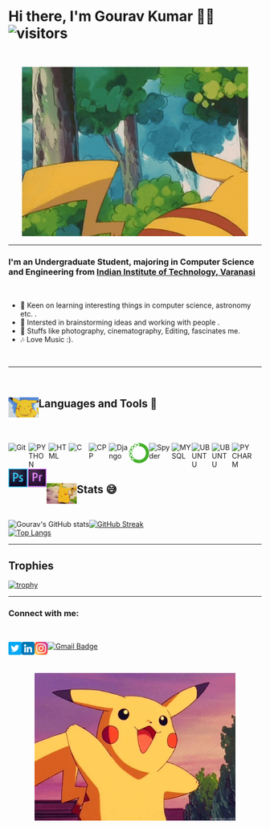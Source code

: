 # Hi there, I'm Gourav Kumar 👋🙃 ![visitors](https://visitor-badge.glitch.me/badge?page_id=Gourav-Kr&left_color=e63946&right_color=green) 
<br>
<p align="center">
  <img aligh="center" src="https://github.com/Gourav-Kr/Gourav-Kr/blob/main/Img/giphy%20(1).gif" width="450px">
</p>

---

### I'm an Undergraduate Student, majoring in Computer Science and Engineering from  <a href="/https://www.iitbhu.ac.in/"> <b>Indian Institute of Technology</b>, Varanasi</a> 
<br>

- 🌱  Keen on learning interesting things in computer science, astronomy etc. .
- 👯  Intersted in brainstorming ideas and working with people .
- 📸  Stuffs like photography, cinematography, Editing, fascinates me.
- 🎶  Love Music :).
<br>

---

<br>

## Languages and Tools 🧰  <img align="left" alt="Git" width="60px" src="https://github.com/Gourav-Kr/Gourav-Kr/blob/main/Img/hello%20pika.gif" /> 

<br><br>

[<img align="left" alt="Git" width="40px" src="https://github.com/sahilsingh2402/sahilsingh2402/blob/main/files_ss2402/git.svg" />](https://git-scm.com/)

[<img align="left" alt="PYTHON" width="40px" src="https://github.com/sahilsingh2402/sahilsingh2402/blob/main/files_ss2402/python.svg" />](https://www.python.org/)

[<img align="left" alt="HTML" width="40px" src="https://github.com/sahilsingh2402/sahilsingh2402/blob/main/files_ss2402/html.svg" />](https://html.com/)

[<img align="left" alt="C" width="40px" src="https://github.com/sahilsingh2402/sahilsingh2402/blob/main/files_ss2402/c-original.svg" />](https://www.cprogramming.com/)

[<img align="left" alt="CPP" width="40px" src="https://github.com/sahilsingh2402/sahilsingh2402/blob/main/files_ss2402/cpp.svg" />](https://www.cplusplus.com/)

[<img align="left" alt="Django" width="40px" src="https://github.com/sahilsingh2402/sahilsingh2402/blob/main/files_ss2402/django.svg" />](https://www.djangoproject.com/)

[<img align="left" alt="Anaconda" width="40px" src="Img/PngItem_2413401.png" />](https://www.anaconda.com/)

[<img align="left" alt="Spyder" width="45px" src="https://github.com/sahilsingh2402/sahilsingh2402/blob/main/files_ss2402/spyder.png" />](https://www.spyder-ide.org/)

[<img align="left" alt="MYSQL" width="40px" src="https://github.com/sahilsingh2402/sahilsingh2402/blob/main/files_ss2402/mysql.svg" />](https://www.mysql.com/)

[<img align="left" alt="UBUNTU" width="40px" src="https://github.com/sahilsingh2402/sahilsingh2402/blob/main/files_ss2402/ubuntu.svg" />](https://ubuntu.com/)

[<img align="left" alt="UBUNTU" width="40px" src="https://cdn.worldvectorlogo.com/logos/sass-1.svg" />](https://sass-lang.com/)

[<img align="left" alt="PYCHARM" width="40px" src="https://github.com/sahilsingh2402/sahilsingh2402/blob/main/files_ss2402/pycharm.svg" />](https://www.jetbrains.com/pycharm/)

[<img align="left" alt="Photoshop" width="38px" src="Img/ps.png" />](https://www.adobe.com/in/products/photoshop.html?sdid=SGDJMMG3&mv=search&ef_id=CjwKCAjwzaSLBhBJEiwAJSRoko8EzRE7u3uFEuAM7wVp9HO3rXznpJLDyg1hMlIcIb-e2OirJbM7KxoCVPoQAvD_BwE:G:s&s_kwcid=AL!3085!3!444587836691!e!!g!!photoshop!221441588!17534749028&gclid=CjwKCAjwzaSLBhBJEiwAJSRoko8EzRE7u3uFEuAM7wVp9HO3rXznpJLDyg1hMlIcIb-e2OirJbM7KxoCVPoQAvD_BwE)

[<img align="left" alt="PYCHARM" width="38px" src="Img/PngItem_4466212.png" />](https://www.adobe.com/in/products/premiere.html?sdid=STLMM87Z&mv=search&ef_id=CjwKCAjwk6-LBhBZEiwAOUUDpwj1_qXBMpdUHf0qQcu2HRqggh32TUL1WtzS3e9uK_51DQgJ2CpqrRoC6osQAvD_BwE:G:s&s_kwcid=AL!3085!3!473191824150!e!!g!!premiere%20pro!221167988!17525565668&gclid=CjwKCAjwk6-LBhBZEiwAOUUDpwj1_qXBMpdUHf0qQcu2HRqggh32TUL1WtzS3e9uK_51DQgJ2CpqrRoC6osQAvD_BwE)



<br>
<br>

<br>

## Stats 😅  <img align="left" alt="Git" width="60px" src="https://github.com/Gourav-Kr/Gourav-Kr/blob/main/Img/giphy.gif" /> <br>

<!-- <img align="center" src="https://github.com/Gourav-Kr/Gourav-Kr/blob/main/Img/giphy.gif" width="90px"> -->
<br>

![Gourav's GitHub stats](https://github-readme-stats.vercel.app/api?username=Gourav-Kr&count_private=true&theme=chartreuse-dark&show_icons=true&line_height=30px)[![GitHub Streak](https://github-readme-streak-stats.herokuapp.com?user=Gourav-Kr&theme=github-dark&date_format=M%20j%5B%2C%20Y%5D&border=DDDDDD)](https://git.io/streak-stats)
<br>
[![Top Langs](https://github-readme-stats.vercel.app/api/top-langs/?username=Gourav-Kr&layout=compact&theme=chartreuse-dark&langs_count=7&show_icons=true&line_height=40px&card_width=445px)](https://github.com/anuraghazra/github-readme-stats)


---

## Trophies

[![trophy](https://github-profile-trophy.vercel.app/?username=Gourav-kr&column=4&theme=darkhub&margin-w=10&margin-h=10)](https://github.com/Gourav-Kr/github-profile-trophy)

---

### Connect with me:

<br>

[![Gmail Badge](https://img.shields.io/badge/-gouravcoc667@gmail.com-c14438?style=flat-square&logo=Gmail&logoColor=white&link=mailto:gouravcoc667@gmail.com)](mailto:gouravcoc667@gmail.com)
[<img align="left" alt="gk | Twitter" width="26px" src="https://github.com/Gourav-Kr/Gourav-Kr/blob/main/Img/twitter.png" />](https://twitter.com/Gourav_in_lko)
[<img align="left" alt="gk | LinkedIn" width="26px" src="https://github.com/Gourav-Kr/Gourav-Kr/blob/main/Img/linkedin.png" />](https://www.linkedin.com/public-profile/settings?trk=d_flagship3_profile_self_view_public_profile&lipi=urn%3Ali%3Apage%3Ad_flagship3_profile_self_edit_contact_info%3BfjJab5P8TuScFfpTKKLuRw%3D%3D)
[<img align="left" alt="GK | Instagram" width="26px" src="https://github.com/Gourav-Kr/Gourav-Kr/blob/main/Img/instagram.png" />](https://www.instagram.com/itz_gk_gourav?r=nametag)

<br>

<p align="center">
  <img aligh="center" src="https://github.com/Gourav-Kr/Gourav-Kr/blob/main/Img/giphy.webp" width="400px">
</p>


